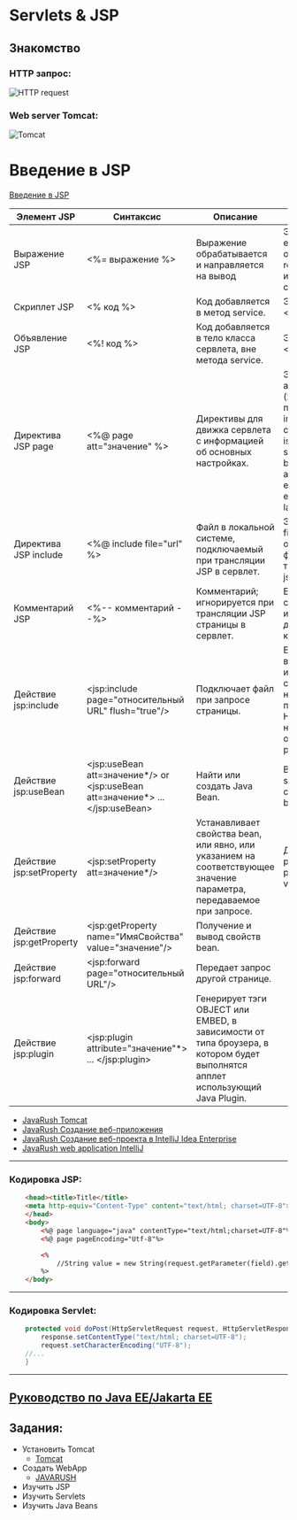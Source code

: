 # Servlets & JSP

## Знакомство
### HTTP запрос:
![HTTP request](https://javarush.ru/images/article/1aa51155-aeff-4f5b-bb23-828b81965e04/1024.webp)

### Web server Tomcat:
![Tomcat](https://javarush.ru/images/article/1774872d-ba75-49d0-8ae2-4b1de2212ece/1080.webp)

# Введение в JSP
[Введение в JSP](http://www.codenet.ru/webmast/java/jsp.php)

|Элемент JSP|	Синтаксис|	Описание|	Примечание|
|---|---|---|---|
|Выражение JSP|<%= выражение %>|Выражение обрабатывается и направляется на вывод|Эквивалент на XML: <jsp:expression> expression </jsp:expression>. Заранее определенные переменные: request, response, out, session, application, config и pageContext (также доступны в скриплетах).|
|Скриплет JSP|<% код %>|Код добавляется в метод service.|Эквивалент на XML: <jsp:scriptlet> код </jsp:scriptlet>.|
|Объявление JSP|<%! код %>|Код добавляется в тело класса сервлета, вне метода service.|Эквивалент на XML: <jsp:declaration> код </jsp:declaration>.|
|Директива JSP page|<%@ page att="значение" %>|Директивы для движка сервлета с информацией об основных настройках.|Эквивалент на XML: <jsp:directive.page att="val"\>. Допустимые атрибуты (жирным выделены значения, принимаемые по умолчанию): import="пакет.class" contentType="MIME-Type" isThreadSafe="true/false " session="true/false" buffer="размерkb/none" autoflush="true/false" extends="пакет.class" info="сообщение" errorPage="url" isErrorPage="true/false" language="java"|
|Директива JSP include|<%@ include file="url" %>|Файл в локальной системе, подключаемый при трансляции JSP в сервлет.|Эквивалент на XML: <jsp:directive.include file="url"\>. URL должен быть относительным . Для подключения файла в процессе запроса а не в ходе трансляции используйте действие jsp:include.|
|Комментарий JSP|<%-- комментарий --%>|Комментарий; игнорируется при трансляции JSP страницы в сервлет.|Если вы хотите чтобы комментарий сохранился в конечном HTML, используйте обычный синтаксис HTML для описания комментариев: <-- комментарий -->.|
|Действие jsp:include|<jsp:include page="относительный URL" flush="true"/>|Подключает файл при запросе страницы.|Если вы хотите чтобы файл подключался в процессе трансляции страницы, используйте директиву page совместно с атрибутом include. Внимание: некоторые сервера требуют чтобы подключаемые файлы были в формате HTML или JSP, в зависимости от настроек сервера (обычно данное ограничение базируется на указании расширений файлов).|
|Действие jsp:useBean|<jsp:useBean att=значение*/> or <jsp:useBean att=значение*> ... </jsp:useBean>|Найти или создать Java Bean.|Возможные атрибуты: id="имя" scope="page/request/session/application" class="пакет.class" type="пакет.class" beanName="пакет.class"|
|Действие jsp:setProperty|<jsp:setProperty att=значение*/>|Устанавливает свойства bean, или явно, или указанием на соответствующее значение параметра, передаваемое при запросе.|Допустимые атрибуты: name="имяBean" property="имяСвойства/*" param="имяПараметра" value="значение"|
|Действие jsp:getProperty|<jsp:getProperty name="ИмяСвойства" value="значение"/>|Получение и вывод свойств  bean.||
|Действие jsp:forward|<jsp:forward page="относительный URL"/>|Передает запрос другой странице.||
|Действие jsp:plugin|<jsp:plugin attribute="значение"*> ... </jsp:plugin>|Генерирует тэги  OBJECT или EMBED, в зависимости от типа броузера, в котором будет выполнятся апплет использующий  Java Plugin.||


* [JavaRush Tomcat](https://javarush.ru/groups/posts/tomcat-v-java)
* [JavaRush Создание веб-приложения](https://javarush.ru/groups/posts/328-sozdanie-prostogo-veb-prilozhenija-na-servletakh-i-jsp-chastjh-1)
* [JavaRush Создание веб-проекта в IntelliJ Idea Enterprise](https://javarush.ru/groups/posts/305-sozdanie-prosteyshego-web-proekta-v-intellij-idea-enterprise-edition-poshagovo-s-kartinkami)
* [JavaRush web application IntelliJ](https://javarush.ru/quests/lectures/questcollections.level09.lecture02)
___

### Кодировка JSP:
```HTML
	<head><title>Title</title>
	<meta http-equiv="Content-Type" content="text/html; charset=UTF-8">
	</head>
	<body>
		<%@ page language="java" contentType="text/html;charset=UTF-8"%>
		<%@ page pageEncoding="Utf-8"%>

		<%
			//String value = new String(request.getParameter(field).getBytes("ISO-8859-1"),"UTF-8").replace(' ', '_');
		%>
	</body>
```
---
### Кодировка Servlet:
```Java
    protected void doPost(HttpServletRequest request, HttpServletResponse response) throws ServletException, IOException {
        response.setContentType("text/html; charset=UTF-8");
        request.setCharacterEncoding("UTF-8");
	//...
    }

```

---
[Руководство по Java EE/Jakarta EE](https://metanit.com/java/javaee/)
---
## Задания:
* Установить Tomcat
	* [Tomcat](http://tomcat.apache.org/)
* Создать WebApp
	* [JAVARUSH](https://javarush.ru/quests/lectures/questcollections.level09.lecture02)
* Изучить JSP
* Изучить Servlets
* Изучить Java Beans

